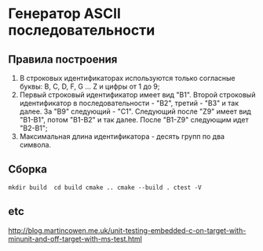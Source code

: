 ﻿# Генератор ASCII последовательности


## Правила построения

1. В строковых идентификаторах используются только согласные буквы: B, C, D, F, G … Z и цифры от 1 до 9;
2. Первый строковый идентификатор имеет вид "B1". Второй строковый идентификатор в последовательности - "B2", третий - "B3" и так далее. За "B9" следующий - "C1". Следующий после "Z9" имеет вид "B1-B1", потом "B1-B2" и так далее. После "B1-Z9" следующим идет "B2-B1";
3. Максимальная длина идентификатора - десять групп по два символа.

## Сборка
`
mkdir build 
cd build
cmake ..
cmake --build .
ctest -V
`

## etc
http://blog.martincowen.me.uk/unit-testing-embedded-c-on-target-with-minunit-and-off-target-with-ms-test.html